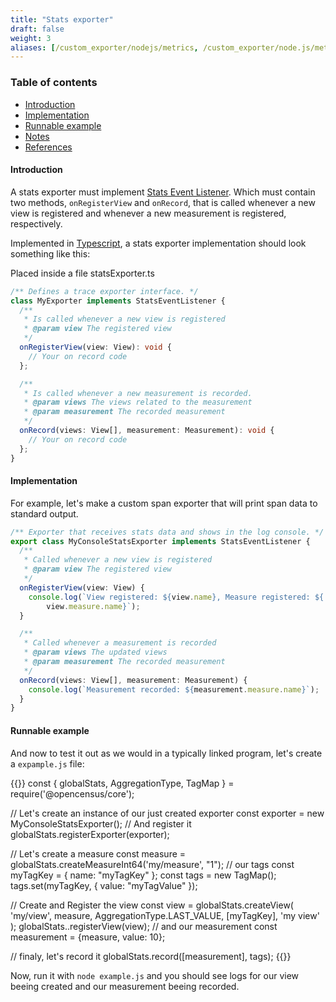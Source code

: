 ```yaml
---
title: "Stats exporter"
draft: false
weight: 3
aliases: [/custom_exporter/nodejs/metrics, /custom_exporter/node.js/metrics, /guides/exporters/custom-exporter/nodejs/metrics, /guides/exporters/custom-exporter/node.js/metrics]
---
```


### Table of contents
- [Introduction](#introduction)
- [Implementation](#implementation)
- [Runnable example](#runnable-example)
- [Notes](#notes)
- [References](#references)

#### Introduction
A stats exporter must implement [Stats Event Listener](https://github.com/census-instrumentation/opencensus-node/blob/master/packages/opencensus-core/src/exporters/types.ts#L34). Which must contain two methods, `onRegisterView` and `onRecord`, that is called whenever a new view is registered and whenever a new measurement is registered, respectively.

Implemented in [Typescript](https://www.typescriptlang.org/), a stats exporter implementation should look something like this:

Placed inside a file statsExporter.ts

```typescript
/** Defines a trace exporter interface. */
class MyExporter implements StatsEventListener {
  /**
   * Is called whenever a new view is registered
   * @param view The registered view
   */
  onRegisterView(view: View): void {
    // Your on record code
  };

  /**
   * Is called whenever a new measurement is recorded.
   * @param views The views related to the measurement
   * @param measurement The recorded measurement
   */
  onRecord(views: View[], measurement: Measurement): void {
    // Your on record code
  };
}
```

#### Implementation

For example, let's make a custom span exporter that will print span data to standard output.

```typescript
/** Exporter that receives stats data and shows in the log console. */
export class MyConsoleStatsExporter implements StatsEventListener {
  /**
   * Called whenever a new view is registered
   * @param view The registered view
   */
  onRegisterView(view: View) {
    console.log(`View registered: ${view.name}, Measure registered: ${
        view.measure.name}`);
  }

  /**
   * Called whenever a measurement is recorded
   * @param views The updated views
   * @param measurement The recorded measurement
   */
  onRecord(views: View[], measurement: Measurement) {
    console.log(`Measurement recorded: ${measurement.measure.name}`);
  }
}
```

#### Runnable example

And now to test it out as we would in a typically linked program, let's create a `expample.js` file:

{{<highlight javascript>}}
const { globalStats, AggregationType, TagMap } = require('@opencensus/core');

// Let's create an instance of our just created exporter
const exporter = new MyConsoleStatsExporter();
// And register it
globalStats.registerExporter(exporter);

// Let's create a measure
const measure = globalStats.createMeasureInt64('my/measure', "1");
// our tags
const myTagKey = { name: "myTagKey" };
const tags = new TagMap();
tags.set(myTagKey, { value: "myTagValue" });

// Create and Register the view
const view = globalStats.createView(
  'my/view', 
  measure, 
  AggregationType.LAST_VALUE, 
  [myTagKey], 
  'my view'
);
globalStats..registerView(view);
// and our measurement
const measurement = {measure, value: 10};

// finaly, let's record it
globalStats.record([measurement], tags);
{{</highlight>}}

Now, run it with `node example.js` and you should see logs for our view beeing created and our measurement beeing recorded.
